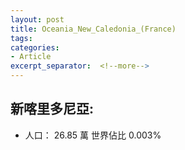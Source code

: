 ```yaml
---
layout: post
title: Oceania_New_Caledonia_(France)
tags: 
categories:
- Article
excerpt_separator:  <!--more-->
---
```

## 新喀里多尼亞:
- 人口： 26.85 萬 世界佔比 0.003%